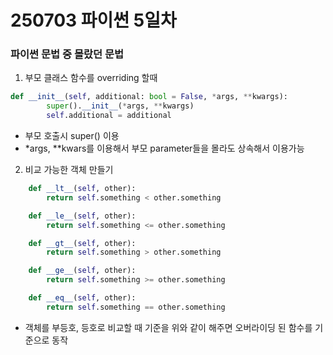 # 250703 파이썬 5일차

### 파이썬 문법 중 몰랐던 문법
1. 부모 클래스 함수를 overriding 할때
```python
def __init__(self, additional: bool = False, *args, **kwargs):
        super().__init__(*args, **kwargs)
        self.additional = additional
```
* 부모 호출시 super() 이용
* *args, **kwars를 이용해서 부모 parameter들을 몰라도 상속해서 이용가능

2. 비교 가능한 객체 만들기
```python
    def __lt__(self, other):
        return self.something < other.something

    def __le__(self, other):
        return self.something <= other.something

    def __gt__(self, other):
        return self.something > other.something

    def __ge__(self, other):
        return self.something >= other.something

    def __eq__(self, other):
        return self.something == other.something
```
* 객체를 부등호, 등호로 비교할 때 기준을 위와 같이 해주면 오버라이딩 된 함수를 기준으로 동작